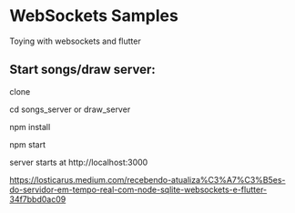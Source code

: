 # WebSockets Samples
Toying with websockets and flutter

## Start songs/draw server:

clone

cd songs_server or draw_server

npm install

npm start

server starts at http://localhost:3000


https://losticarus.medium.com/recebendo-atualiza%C3%A7%C3%B5es-do-servidor-em-tempo-real-com-node-sqlite-websockets-e-flutter-34f7bbd0ac09

